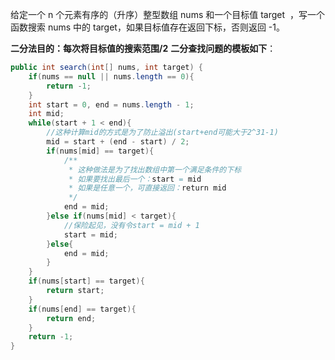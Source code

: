 给定一个 n 个元素有序的（升序）整型数组 nums 和一个目标值 target  ，写一个函数搜索 nums 中的 target，如果目标值存在返回下标，否则返回 -1。


**二分法目的：每次将目标值的搜索范围/2**
**二分查找问题的模板如下**：

```Java
public int search(int[] nums, int target) {
    if(nums == null || nums.length == 0){
        return -1;
    }
    int start = 0, end = nums.length - 1;
    int mid;
    while(start + 1 < end){
        //这种计算mid的方式是为了防止溢出(start+end可能大于2^31-1)
        mid = start + (end - start) / 2;
        if(nums[mid] == target){
            /**
             * 这种做法是为了找出数组中第一个满足条件的下标
             * 如果要找出最后一个：start = mid
             * 如果是任意一个，可直接返回：return mid
             */
            end = mid;
        }else if(nums[mid] < target){
            //保险起见，没有令start = mid + 1
            start = mid;
        }else{
            end = mid;
        }
    }
    if(nums[start] == target){
        return start;
    }
    if(nums[end] == target){
        return end;
    }
    return -1;
}
```